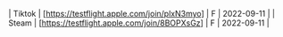 | Tiktok | [https://testflight.apple.com/join/plxN3myo] | F | 2022-09-11 |
| Steam | [https://testflight.apple.com/join/8BOPXsGz] | F | 2022-09-11 |
